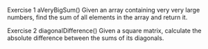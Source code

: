 Exercise 1
aVeryBigSum()
Given an array containing very very large numbers, find the sum of all elements in the array and return it.

Exercise 2
diagonalDifference()
Given a square matrix, calculate the absolute difference between the sums of its diagonals.